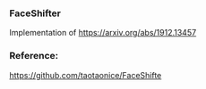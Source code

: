 ### FaceShifter
Implementation of https://arxiv.org/abs/1912.13457

### Reference:

https://github.com/taotaonice/FaceShifte